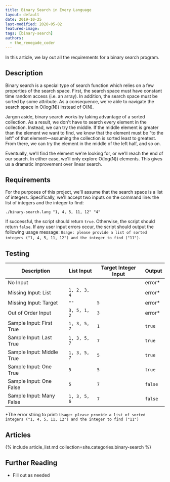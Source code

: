 ```yaml
---
title: Binary Search in Every Language
layout: default
date: 2019-10-25
last-modified: 2020-05-02
featured-image: 
tags: [binary-search]
authors:
  - the_renegade_coder
---
```


In this article, we lay out all the requirements for a binary search program.

## Description

Binary search is a special type of search function which relies on a few properties
of the search space. First, the search space must have constant time random access
(i.e. an array). In addition, the search space must be sorted by some attribute.
As a consequence, we're able to navigate the search space in O(log(N)) instead of
O(N). 

Jargon aside, binary search works by taking advantage of a sorted collection. As a result,
we don't have to search every element in the collection. Instead, we can try the middle.
If the middle element is greater than the element we want to find, we know that the element
must be "to the left" of that element—assuming the collection is sorted least to greatest. 
From there, we can try the element in the middle of the left half, and so on. 

Eventually, we'll find the element we're looking for, or we'll reach the end of our search.
In either case, we'll only explore O(log(N)) elements. This gives us a dramatic improvement
over linear search.

## Requirements

For the purposes of this project, we'll assume that the search space is a list of integers.
Specifically, we'll accept two inputs on the command line: the list of integers and the
integer to find:

```shell
./binary-search.lang "1, 4, 5, 11, 12" "4"
```

If successful, the script should return `true`. Otherwise, the script should return `false`. 
If any user input errors occur, the script should output the following usage message:
`Usage: please provide a list of sorted integers ("1, 4, 5, 11, 12") and the integer to find ("11")`.

## Testing

| Description | List Input | Target Integer Input | Output |
|-------------|------------|---------------|--------|
| No Input    |            |               | error\* |
| Missing Input: List | `1, 2, 3, 4` | | error\* |
| Missing Input: Target | `""` | `5` | error\* |
| Out of Order Input | `3, 5, 1, 2` | `3` | error\* |
| Sample Input: First True | `1, 3, 5, 7` | `1` | `true` |
| Sample Input: Last True | `1, 3, 5, 7` | `7` | `true` |
| Sample Input: Middle True | `1, 3, 5, 7` | `5` | `true` |
| Sample Input: One True | `5` | `5` | `true` |
| Sample Input: One False | `5` | `7` | `false` |
| Sample Input: Many False | `1, 3, 5, 6` | `7` | `false` |

\*The error string to print: `Usage: please provide a list of sorted integers ("1, 4, 5, 11, 12") and the integer to find ("11")`

## Articles

{% include article_list.md collection=site.categories.binary-search %}

## Further Reading

- Fill out as needed
